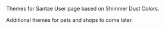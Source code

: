 Themes for Santae User page based on Shimmer Dust Colors.

Additional themes for pets and shops to come later.
